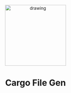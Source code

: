 <p align="center">
  <img src="https://github.com/JonasPfeifer05/cargo-file-gen/assets/72998897/ff84c5e2-7ee5-410c-a9a2-0766dde0454c" alt="drawing" width="200"/>
</p>



# <p align="center">Cargo File Gen</p>

